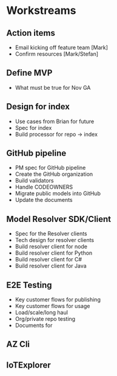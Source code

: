 # Workstreams

## Action items
- Email kicking off feature team [Mark]
- Confirm resources [Mark/Stefan]

## Define MVP
- What must be true for Nov GA

## Design for index 

- Use cases from Brian for future
- Spec for index
- Build processor for repo -> index

## GitHub pipeline

- PM spec for GitHub pipeline
- Create the GitHub organization
- Build validators 
- Handle CODEOWNERS
- Migrate public models into GitHub 
- Update the documents 

## Model Resolver SDK/Client

- Spec for the Resolver clients
- Tech design for resolver clients 
- Build resolver client for node
- Build resolver client for Python
- Build resolver client for C#
- Build resolver client for Java

## E2E Testing

- Key customer flows for publishing
- Key customer flows for usage
- Load/scale/long haul
- Org/private repo testing
- Documents for 

## AZ Cli

## IoTExplorer

